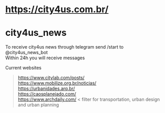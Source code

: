 # https://city4us.com.br/

# city4us_news


To receive city4us news through telegram send /start to @city4us_news_bot  
Within 24h you will receive messages  


Current websites   
> https://www.citylab.com/posts/  
> https://www.mobilize.org.br/noticias/  
> https://urbanidades.arq.br/  
> https://caosplanejado.com/  
> https://www.archdaily.com/  < filter for transportation, urban design and urban planning
